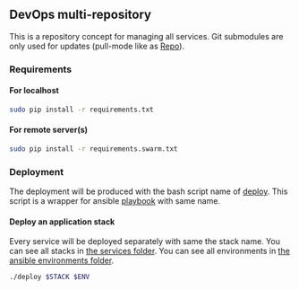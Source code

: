 ## DevOps multi-repository

This is a repository concept for managing all services.
Git submodules are only used for updates (pull-mode like as [Repo](https://gerrit.googlesource.com/git-repo/)).

### Requirements

#### For localhost

```sh
sudo pip install -r requirements.txt
```

#### For remote server(s)

```sh
sudo pip install -r requirements.swarm.txt
```

### Deployment

The deployment will be produced with the bash script name of [deploy](./deploy).
This script is a wrapper for ansible [playbook](./ansible/playbook/deploy.yml) with same name.

#### Deploy an application stack

Every service will be deployed separately with same the stack name. You can see all stacks in [the services folder](./services).
You can see all environments in [the ansible environments folder](./ansible/environments).

```sh
./deploy $STACK $ENV
```
